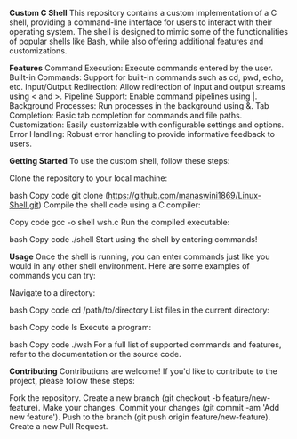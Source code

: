 **Custom C Shell**
This repository contains a custom implementation of a C shell, providing a command-line interface for users to interact with their operating system. The shell is designed to mimic some of the functionalities of popular shells like Bash, while also offering additional features and customizations.

**Features**
Command Execution: Execute commands entered by the user.
Built-in Commands: Support for built-in commands such as cd, pwd, echo, etc.
Input/Output Redirection: Allow redirection of input and output streams using < and >.
Pipeline Support: Enable command pipelines using |.
Background Processes: Run processes in the background using &.
Tab Completion: Basic tab completion for commands and file paths.
Customization: Easily customizable with configurable settings and options.
Error Handling: Robust error handling to provide informative feedback to users.

**Getting Started**
To use the custom shell, follow these steps:

Clone the repository to your local machine:

bash
Copy code
git clone (https://github.com/manaswini1869/Linux-Shell.git)
Compile the shell code using a C compiler:

Copy code
gcc -o shell wsh.c
Run the compiled executable:

bash
Copy code
./shell
Start using the shell by entering commands!

**Usage**
Once the shell is running, you can enter commands just like you would in any other shell environment. Here are some examples of commands you can try:

Navigate to a directory:

bash
Copy code
cd /path/to/directory
List files in the current directory:

bash
Copy code
ls
Execute a program:

bash
Copy code
./wsh
For a full list of supported commands and features, refer to the documentation or the source code.

**Contributing**
Contributions are welcome! If you'd like to contribute to the project, please follow these steps:

Fork the repository.
Create a new branch (git checkout -b feature/new-feature).
Make your changes.
Commit your changes (git commit -am 'Add new feature').
Push to the branch (git push origin feature/new-feature).
Create a new Pull Request.
